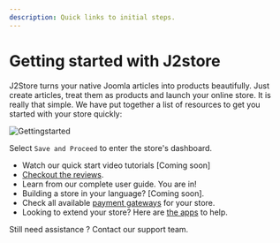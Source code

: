 ```yaml
---
description: Quick links to initial steps.
---
```


# Getting started with J2store

J2Store turns your native Joomla articles into products beautifully. Just create articles, treat them as products and launch your online store. It is really that simple. We have put together a list of resources to get you started with your store quickly:

![Gettingstarted](https://github.com/user-attachments/assets/aeb852c3-57b8-4823-8f33-463f293bf9c7)

Select `Save and Proceed` to enter the store's dashboard.

* Watch our quick start video tutorials [Coming soon]
* [Checkout the reviews](https://www.j2commerce.com).
* Learn from our complete user guide. You are in!
* Building a store in your language? [Coming soon].
* Check all available [payment gateways](https://www.j2commerce.com/extensions/payment-plugins) for your store.
* Looking to extend your store? Here are [the apps](https://www.j2commerce.com/extensions) to help.

Still need assistance ? Contact our support team.
